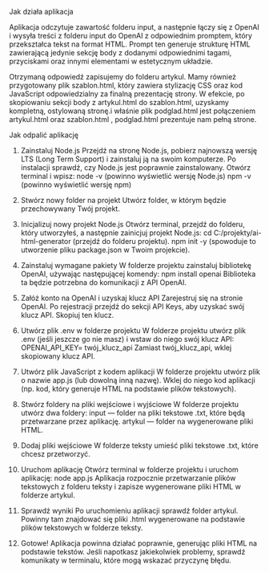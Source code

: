 Jak działa aplikacja

Aplikacja odczytuje zawartość folderu input, a następnie łączy się z OpenAI i wysyła treści z folderu input do OpenAI z odpowiednim promptem, który przekształca tekst
na format HTML. Prompt ten generuje strukturę HTML zawierającą jedynie sekcję body z dodanymi odpowiednimi tagami, przyciskami oraz innymi elementami w estetycznym 
układzie.

Otrzymaną odpowiedź zapisujemy do folderu artykul. Mamy również przygotowany plik szablon.html, który zawiera stylizację CSS oraz kod JavaScript odpowiedzialny za 
finalną prezentację strony. W efekcie, po skopiowaniu sekcji body z artykul.html do szablon.html, uzyskamy kompletną, ostylowaną stronę.i właśnie plik podglad.html 
jest połączeniem artykul.html oraz szablon.html , podglad.html prezentuje nam pełną strone.

Jak odpalić aplikację

1. Zainstaluj Node.js
Przejdź na stronę Node.js, pobierz najnowszą wersję LTS (Long Term Support) i zainstaluj ją na swoim komputerze.
Po instalacji sprawdź, czy Node.js jest poprawnie zainstalowany. Otwórz terminal i wpisz:
node -v (powinno wyświetlić wersję Node.js)
npm -v (powinno wyświetlić wersję npm)

2. Stwórz nowy folder na projekt
Utwórz folder, w którym będzie przechowywany Twój projekt.

3. Inicjalizuj nowy projekt Node.js
Otwórz terminal, przejdź do folderu, który utworzyłeś, a następnie zainicjuj projekt Node.js:
cd C:/projekty/ai-html-generator (przejdź do folderu projektu).
npm init -y (spowoduje to utworzenie pliku package.json w Twoim projekcie).

4. Zainstaluj wymagane pakiety
W folderze projektu zainstaluj bibliotekę OpenAI, używając następującej komendy:
npm install openai
Biblioteka ta będzie potrzebna do komunikacji z API OpenAI.

5. Załóż konto na OpenAI i uzyskaj klucz API
Zarejestruj się na stronie OpenAI.
Po rejestracji przejdź do sekcji API Keys, aby uzyskać swój klucz API. Skopiuj ten klucz.

6. Utwórz plik .env w folderze projektu
W folderze projektu utwórz plik .env (jeśli jeszcze go nie masz) i wstaw do niego swój klucz API:
OPENAI_API_KEY= twój_klucz_api
Zamiast twój_klucz_api, wklej skopiowany klucz API.

7. Utwórz plik JavaScript z kodem aplikacji
W folderze projektu utwórz plik o nazwie app.js (lub dowolną inną nazwę).
Wklej do niego kod aplikacji (np. kod, który generuje HTML na podstawie plików tekstowych).

8. Stwórz foldery na pliki wejściowe i wyjściowe
W folderze projektu utwórz dwa foldery:
input — folder na pliki tekstowe .txt, które będą przetwarzane przez aplikację.
artykul — folder na wygenerowane pliki HTML.

9. Dodaj pliki wejściowe
W folderze teksty umieść pliki tekstowe .txt, które chcesz przetworzyć.

10. Uruchom aplikację
Otwórz terminal w folderze projektu i uruchom aplikację:
node app.js
Aplikacja rozpocznie przetwarzanie plików tekstowych z folderu teksty i zapisze wygenerowane pliki HTML w folderze artykul.

11. Sprawdź wyniki
Po uruchomieniu aplikacji sprawdź folder artykul. Powinny tam znajdować się pliki .html wygenerowane na podstawie plików tekstowych w folderze teksty.

12. Gotowe!
Aplikacja powinna działać poprawnie, generując pliki HTML na podstawie tekstów. Jeśli napotkasz jakiekolwiek problemy, sprawdź komunikaty w terminalu, które mogą wskazać przyczynę błędu.